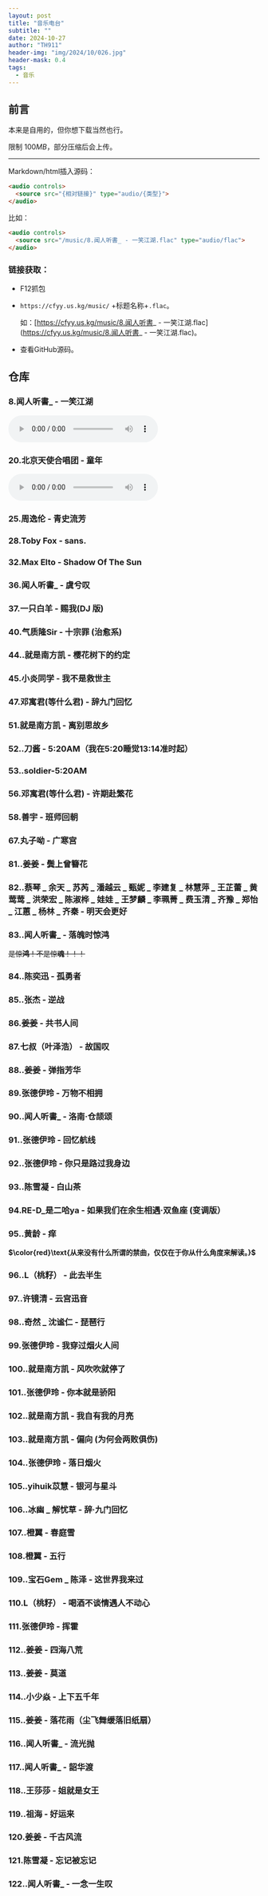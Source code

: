 ```yaml
---
layout: post
title: "音乐电台"
subtitle: ""
date: 2024-10-27
author: "TH911"
header-img: "img/2024/10/026.jpg"
header-mask: 0.4
tags:
  - 音乐
---
```


## 前言

本来是自用的，但你想下载当然也行。

限制 $100MB$，部分压缩后会上传。

***

Markdown/html插入源码：

```html
<audio controls>
  <source src="{相对链接}" type="audio/{类型}">
</audio>
```

比如：

```html
<audio controls>
  <source src="/music/8.闻人听書_ - 一笑江湖.flac" type="audio/flac">
</audio>
```

### 链接获取：

* F12抓包

* `https://cfyy.us.kg/music/` +标题名称+`.flac`。

  如：[https://cfyy.us.kg/music/8.闻人听書_ - 一笑江湖.flac](https://cfyy.us.kg/music/8.闻人听書_ - 一笑江湖.flac)。

* 查看GitHub源码。

## 仓库

### 8.闻人听書_ - 一笑江湖

<audio controls>
  <source src="/music/8.闻人听書_ - 一笑江湖.flac" type="audio/flac">
</audio>

### 20.北京天使合唱团 - 童年

<audio controls><source src="/music/20.北京天使合唱团 - 童年.flac"></audio>

### 25.周逸伦 - 青史流芳

<audio><source src="https://cfyy.us.kg/music/25.周逸伦 - 青史流芳.flac"></audio>
<audio src="https://cfyy.us.kg/music/25.周逸伦 - 青史流芳.flac"></audio>

### 28.Toby Fox - sans.

<audio src="https://cfyy.us.kg/music/28.Toby Fox - sans..flac"></source></audio>

### 32.Max Elto - Shadow Of The Sun

<audio src="https://cfyy.us.kg/music/32.Max Elto - Shadow Of The Sun.flac"></source></audio>

### 36.闻人听書_ - 虞兮叹

<audio src="https://cfyy.us.kg/music/36.闻人听書_ - 虞兮叹.flac"></source></audio>

### 37.一只白羊 - 赐我(DJ 版)

<audio src="https://cfyy.us.kg/music/37.一只白羊 - 赐我(DJ 版).flac"></source></audio>

### 40.气质隆Sir - 十宗罪 (治愈系)

<audio src="https://cfyy.us.kg/music/40.气质隆Sir - 十宗罪 (治愈系).flac"></source></audio>

### 44..就是南方凯 - 樱花树下的约定

<audio src="https://cfyy.us.kg/music/44..就是南方凯 - 樱花树下的约定.flac"></source></audio>

### 45.小炎同学 - 我不是救世主

<audio src="https://cfyy.us.kg/music/45.小炎同学 - 我不是救世主.flac"></source></audio>

### 47.邓寓君(等什么君) - 辞九门回忆

<audio src="https://cfyy.us.kg/music/47.邓寓君(等什么君) - 辞九门回忆.flac"></source></audio>

### 51.就是南方凯 - 离别思故乡

<audio src="https://cfyy.us.kg/music/51.就是南方凯 - 离别思故乡.flac"></source></audio>

### 52..刀酱 - 5:20AM（我在5:20睡觉13:14准时起）

<audio src="https://cfyy.us.kg/music/52..刀酱 - 5：20AM（我在5：20睡觉13：14准时起）.flac"></source></audio>

### 53..soldier-5:20AM

<audio src="https://cfyy.us.kg/music/53..soldier-5：20AM.flac"></source></audio>

### 56.邓寓君(等什么君) - 许期赴繁花

<audio src="https://cfyy.us.kg/music/56.邓寓君(等什么君) - 许期赴繁花.flac"></source></audio>

### 58.善宇 - 班师回朝

<audio src="https://cfyy.us.kg/music/58.善宇 - 班师回朝.flac"></source></audio>

### 67.丸子呦 - 广寒宫

<audio src="https://cfyy.us.kg/music/67.丸子呦 - 广寒宫.flac"></source></audio>

### 81..姜姜 - 鬓上曾簪花

<audio src="https://cfyy.us.kg/music/81..姜姜 - 鬓上曾簪花.flac"></source></audio>

### 82..蔡琴 _ 余天 _ 苏芮 _ 潘越云 _ 甄妮 _ 李建复 _ 林慧萍 _ 王芷蕾 _ 黄莺莺 _ 洪荣宏 _ 陈淑桦 _ 娃娃 _ 王梦麟 _ 李珮菁 _ 费玉清 _ 齐豫 _ 郑怡 _ 江蕙 _ 杨林 _ 齐秦 - 明天会更好

<audio src="https://cfyy.us.kg/music/82..蔡琴 _ 余天 _ 苏芮 _ 潘越云 _ 甄妮 _ 李建复 _ 林慧萍 _ 王芷蕾 _ 黄莺莺 _ 洪荣宏 _ 陈淑桦 _ 娃娃 _ 王梦麟 _ 李珮菁 _ 费玉清 _ 齐豫 _ 郑怡 _ 江蕙 _ 杨林 _ 齐秦 - 明天会更好.flac"></source></audio>

### 83..闻人听書_ - 落魄时惊鸿

<audio src="https://cfyy.us.kg/music/83..闻人听書_ - 落魄时惊鸿.flac"></source></audio>

~~是惊**鸿**！不是惊**魂**！！！~~

### 84..陈奕迅 - 孤勇者

<audio src="https://cfyy.us.kg/music/84..陈奕迅 - 孤勇者.flac"></source></audio>

### 85..张杰 - 逆战

<audio src="https://cfyy.us.kg/music/85..张杰 - 逆战.flac"></source></audio>

### 86.姜姜 - 共书人间

<audio src="https://cfyy.us.kg/music/86.姜姜 - 共书人间.flac"></source></audio>

### 87.七叔（叶泽浩） - 故国叹

<audio src="https://cfyy.us.kg/music/87.七叔（叶泽浩） - 故国叹.flac"></source></audio>

### 88..姜姜 - 弹指芳华

<audio src="https://cfyy.us.kg/music/88..姜姜 - 弹指芳华.flac"></source></audio>

### 89.张德伊玲 - 万物不相拥

<audio src="https://cfyy.us.kg/music/89.张德伊玲 - 万物不相拥.flac"></source></audio>

### 90..闻人听書_ - 洛南·仓颉颂

<audio src="https://cfyy.us.kg/music/90..闻人听書_ - 洛南·仓颉颂.flac"></source></audio>

### 91..张德伊玲 - 回忆航线

<audio src="https://cfyy.us.kg/music/91..张德伊玲 - 回忆航线.flac"></source></audio>

### 92..张德伊玲 - 你只是路过我身边

<audio src="https://cfyy.us.kg/music/92..张德伊玲 - 你只是路过我身边.flac"></source></audio>

### 93..陈雪凝 - 白山茶

<audio src="https://cfyy.us.kg/music/93..陈雪凝 - 白山茶.flac"></source></audio>

### 94.RE-D_是二哈ya - 如果我们在余生相遇·双鱼座 (变调版）

<audio src="https://cfyy.us.kg/music/94.RE-D_是二哈ya - 如果我们在余生相遇·双鱼座 (变调版）.flac"></source></audio>

### 95..黄龄 - 痒

<audio src="https://cfyy.us.kg/music/95..黄龄 - 痒.flac"></source></audio>

**$\color{red}\text{从来没有什么所谓的禁曲，仅仅在于你从什么角度来解读。}$**

### 96..L（桃籽） - 此去半生

<audio src="https://cfyy.us.kg/music/96..L（桃籽） - 此去半生.flac"></source></audio>

### 97..许镜清 - 云宫迅音

<audio src="https://cfyy.us.kg/music/97..许镜清 - 云宫迅音.flac"></source></audio>

### 98..奇然 _ 沈谧仁 - 琵琶行

<audio src="https://cfyy.us.kg/music/98..奇然 _ 沈谧仁 - 琵琶行.flac"></source></audio>

### 99.张德伊玲 - 我穿过烟火人间

<audio src="https://cfyy.us.kg/music/99.张德伊玲 - 我穿过烟火人间.flac"></source></audio>

### 100..就是南方凯 - 风吹吹就停了

<audio src="https://cfyy.us.kg/music/100..就是南方凯 - 风吹吹就停了.flac"></source></audio>

### 101..张德伊玲 - 你本就是骄阳

<audio src="https://cfyy.us.kg/music/101..张德伊玲 - 你本就是骄阳.flac"></source></audio>

### 102..就是南方凯 - 我自有我的月亮

<audio src="https://cfyy.us.kg/music/102..就是南方凯 - 我自有我的月亮.flac"></source></audio>

### 103..就是南方凯 - 偏向 (为何会两败俱伤)

<audio src="https://cfyy.us.kg/music/103..就是南方凯 - 偏向 (为何会两败俱伤).flac"></source></audio>

### 104..张德伊玲 - 落日烟火

<audio src="https://cfyy.us.kg/music/104..张德伊玲 - 落日烟火.flac"></source></audio>

### 105..yihuik苡慧 - 银河与星斗

<audio src="https://cfyy.us.kg/music/105..yihuik苡慧 - 银河与星斗.flac"></source></audio>

### 106..冰幽 _ 解忧草 - 辞·九门回忆

<audio src="https://cfyy.us.kg/music/106..冰幽 _ 解忧草 - 辞·九门回忆.flac"></source></audio>

### 107..橙翼 - 春庭雪

<audio src="https://cfyy.us.kg/music/107..橙翼 - 春庭雪.flac"></source></audio>

### 108.橙翼 - 五行

<audio src="https://cfyy.us.kg/music/108.橙翼 - 五行.flac"></source></audio>

### 109..宝石Gem _ 陈泽 - 这世界我来过

<audio src="https://cfyy.us.kg/music/109..宝石Gem _ 陈泽 - 这世界我来过.flac"></source></audio>

### 110.L（桃籽） - 喝酒不谈情遇人不动心

<audio src="https://cfyy.us.kg/music/110.L（桃籽） - 喝酒不谈情遇人不动心.flac"></source></audio>

### 111.张德伊玲 - 挥霍

<audio src="https://cfyy.us.kg/music/111.张德伊玲 - 挥霍.flac"></source></audio>

### 112..姜姜 - 四海八荒

<audio src="https://cfyy.us.kg/music/112..姜姜 - 四海八荒.flac"></source></audio>

### 113..姜姜 - 莫道

<audio src="https://cfyy.us.kg/music/113..姜姜 - 莫道.flac"></source></audio>

### 114..小少焱 - 上下五千年

<audio src="https://cfyy.us.kg/music/114..小少焱 - 上下五千年.flac"></source></audio>

### 115..姜姜 - 落花雨（尘飞舞缓落旧纸扇）

<audio src="https://cfyy.us.kg/music/115..姜姜 - 落花雨（尘飞舞缓落旧纸扇）.flac"></source></audio>

### 116..闻人听書_ - 流光抛

<audio src="https://cfyy.us.kg/music/116..闻人听書_ - 流光抛.flac"></source></audio>

### 117..闻人听書_ - 韶华渡

<audio src="https://cfyy.us.kg/music/117..闻人听書_ - 韶华渡.flac"></source></audio>

### 118..王莎莎 - 姐就是女王

<audio src="https://cfyy.us.kg/music/118..王莎莎 - 姐就是女王.flac"></source></audio>

### 119..祖海 - 好运来

<audio src="https://cfyy.us.kg/music/119..祖海 - 好运来.flac"></source></audio>

### 120.姜姜 - 千古风流

<audio src="https://cfyy.us.kg/music/120.姜姜 - 千古风流.flac"></source></audio>

### 121.陈雪凝 - 忘记被忘记

<audio src="https://cfyy.us.kg/music/121.陈雪凝 - 忘记被忘记.flac"></source></audio>

### 122..闻人听書_ - 一念一生叹

<audio src="https://cfyy.us.kg/music/122..闻人听書_ - 一念一生叹.flac"></source></audio>

